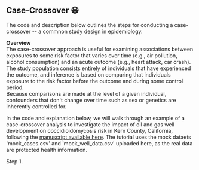 ## Case-Crossover 😷 

The code and description below outlines the steps for conducting a case-crossover -- a commnon study design in epidemiology.

**Overview**   
The case-crossover approach is useful for examining associations between exposures to some risk factor that varies over time (e.g., air pollution, alcohol consumption) and an acute outcome (e.g., heart attack, car crash).  
The study population consists entirely of individuals that have experienced the outcome, and inference is based on comparing that individuals exposure to the risk factor before the outcome and during some control period.  
Because comparisons are made at the level of a given individual, confounders that don't change over time such as sex or genetics are inherently controlled for.  

In the code and explanation below, we will walk through an example of a case-crossover analysis to investigate the impact of oil and gas well development on coccidioidomycosis risk in Kern County, California, following the [manuscript available here](https://www.medrxiv.org/content/10.1101/2025.09.19.25336198v1). The tutorial uses the mock dataets 'mock_cases.csv' and 'mock_well_data.csv' uploaded here, as the real data are protected health information.  


Step 1. 
